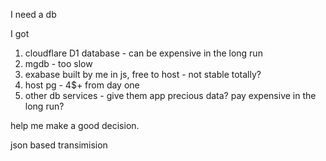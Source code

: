 I need a db

I got

1. cloudflare D1 database - can be expensive in the long run
2. mgdb - too slow
3. exabase built by me in js, free to host - not stable totally?
4. host pg - 4$+ from day one
5. other db services - give them app precious data? pay expensive in the long run?

help me make a good decision.

json based transimision
